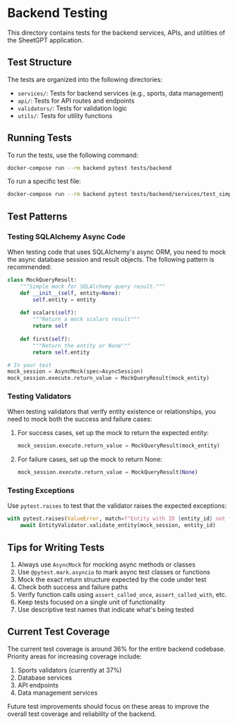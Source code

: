 # Backend Testing

This directory contains tests for the backend services, APIs, and utilities of the SheetGPT application.

## Test Structure

The tests are organized into the following directories:

- `services/`: Tests for backend services (e.g., sports, data management)
- `api/`: Tests for API routes and endpoints
- `validators/`: Tests for validation logic
- `utils/`: Tests for utility functions

## Running Tests

To run the tests, use the following command:

```bash
docker-compose run --rm backend pytest tests/backend
```

To run a specific test file:

```bash
docker-compose run --rm backend pytest tests/backend/services/test_simple_validator.py
```

## Test Patterns

### Testing SQLAlchemy Async Code

When testing code that uses SQLAlchemy's async ORM, you need to mock the async database session and result objects. The following pattern is recommended:

```python
class MockQueryResult:
    """Simple mock for SQLAlchemy query result."""
    def __init__(self, entity=None):
        self.entity = entity
    
    def scalars(self):
        """Return a mock scalars result"""
        return self
    
    def first(self):
        """Return the entity or None"""
        return self.entity

# In your test
mock_session = AsyncMock(spec=AsyncSession)
mock_session.execute.return_value = MockQueryResult(mock_entity)
```

### Testing Validators

When testing validators that verify entity existence or relationships, you need to mock both the success and failure cases:

1. For success cases, set up the mock to return the expected entity:
   ```python
   mock_session.execute.return_value = MockQueryResult(mock_entity)
   ```

2. For failure cases, set up the mock to return None:
   ```python
   mock_session.execute.return_value = MockQueryResult(None)
   ```

### Testing Exceptions

Use `pytest.raises` to test that the validator raises the expected exceptions:

```python
with pytest.raises(ValueError, match=f"Entity with ID {entity_id} not found"):
    await EntityValidator.validate_entity(mock_session, entity_id)
```

## Tips for Writing Tests

1. Always use `AsyncMock` for mocking async methods or classes
2. Use `@pytest.mark.asyncio` to mark async test classes or functions
3. Mock the exact return structure expected by the code under test
4. Check both success and failure paths
5. Verify function calls using `assert_called_once`, `assert_called_with`, etc.
6. Keep tests focused on a single unit of functionality
7. Use descriptive test names that indicate what's being tested

## Current Test Coverage

The current test coverage is around 36% for the entire backend codebase. Priority areas for increasing coverage include:

1. Sports validators (currently at 37%)
2. Database services
3. API endpoints
4. Data management services

Future test improvements should focus on these areas to improve the overall test coverage and reliability of the backend.